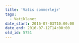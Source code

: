 ```yaml
---
title: 'Vatis sommerlejr'
tags:
  - Vatiklanet
date_start: 2016-07-03T10:00:00
date_end: 2016-07-12T14:00:00
old_id: 5751
---
```

